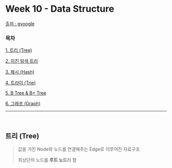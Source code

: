 # Week 10 - Data Structure

[출처 : gyoogle](https://gyoogle.dev/blog/computer-science/data-structure/Tree.html)

### 목차

[1. 트리 (Tree)](#트리-(Tree))

[2. 이진 탐색 트리](#이진-탐색-트리)

[3. 해시 (Hash)](해시-(Hash))

[4. 트라이 (Trie)](#트라이-(Trie))

[5. B Tree & B+ Tree](B-Tree-&-B+-Tree)

[6. 그래프 (Graph)](그래프-(Graph))

---

<br>

## 트리 (Tree)

> 값을 가진 Node와 노드를 연결해주는 Edge로 이루어진 자료구조
>
> 최상단의 노드를 **루트 노드**라 함

